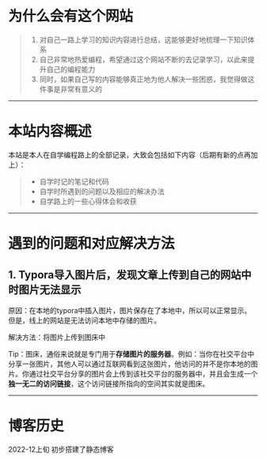 

# 为什么会有这个网站

> 1. 对自己一路上学习的知识内容进行总结，这能够更好地梳理一下知识体系
> 2. 自己非常地热爱编程，希望通过这个网站不断的去记录学习，以此来提升自己的编程能力
> 3. 同时，如果自己写的内容能够真正地为他人解决一些困惑，我觉得做这件事是非常有意义的

------



# 本站内容概述

本站是本人在自学编程路上的全部记录，大致会包括如下内容（后期有新的点再加上）：

> - 自学时记的笔记和代码
> - 自学时所遇到的问题以及相应的解决办法
> - 自学路上的一些心得体会和收获

------



# 遇到的问题和对应解决方法

## 1. Typora导入图片后，发现文章上传到自己的网站中时图片无法显示

原因：在本地的typora中插入图片，图片保存在了本地中，所以可以正常显示。但是，线上的网站是无法访问本地中存储的图片。

解决方法：将图片上传到图床中

Tip：图床，通俗来说就是专门用于**存储图片的服务器**。例如：当你在社交平台中分享一张图片，其他人可以通过互联网看到这张图片，他访问的并不是你本地的图片。你通过社交平台分享的图片会上传到该社交平台的服务器中，并且会生成一个**独一无二的访问链接**，这个访问链接所指向的空间其实就是图床。

------

# 博客历史

2022-12上旬 初步搭建了静态博客



